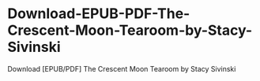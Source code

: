 # Download-EPUB-PDF-The-Crescent-Moon-Tearoom-by-Stacy-Sivinski
Download [EPUB/PDF] The Crescent Moon Tearoom by Stacy Sivinski
